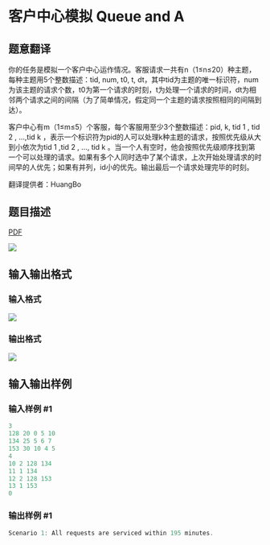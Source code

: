 # 客户中心模拟 Queue and A

## 题意翻译

你的任务是模拟一个客户中心运作情况。客服请求一共有n（1≤n≤20）种主题，每种主题用5个整数描述：tid, num, t0, t, dt，其中tid为主题的唯一标识符，num为该主题的请求个数，t0为第一个请求的时刻，t为处理一个请求的时间，dt为相邻两个请求之间的间隔（为了简单情况，假定同一个主题的请求按照相同的间隔到达）。

客户中心有m（1≤m≤5）个客服，每个客服用至少3个整数描述：pid, k, tid 1 , tid 2 , …,tid k ，表示一个标识符为pid的人可以处理k种主题的请求，按照优先级从大到小依次为tid 1 ,tid 2 , …, tid k 。当一个人有空时，他会按照优先级顺序找到第一个可以处理的请求。如果有多个人同时选中了某个请求，上次开始处理请求的时间早的人优先；如果有并列，id小的优先。输出最后一个请求处理完毕的时刻。

翻译提供者：HuangBo

## 题目描述

[problemUrl]: https://uva.onlinejudge.org/index.php?option=com_onlinejudge&Itemid=8&category=10&page=show_problem&problem=763

[PDF](https://uva.onlinejudge.org/external/8/p822.pdf)

![](https://cdn.luogu.com.cn/upload/vjudge_pic/UVA822/cd8afd023d9fc5d2b87c47d5325df72809b38882.png)

## 输入输出格式

### 输入格式

![](https://cdn.luogu.com.cn/upload/vjudge_pic/UVA822/264435599a99398629f6b676aef8384ebe3ef902.png)

### 输出格式

![](https://cdn.luogu.com.cn/upload/vjudge_pic/UVA822/56ed83e2220f9139085ef98eeefb489a438a42be.png)

## 输入输出样例

### 输入样例 #1

```cpp
3
128 20 0 5 10
134 25 5 6 7
153 30 10 4 5
4
10 2 128 134
11 1 134
12 2 128 153
13 1 153
0
```


### 输出样例 #1

```cpp
Scenario 1: All requests are serviced within 195 minutes.
```


